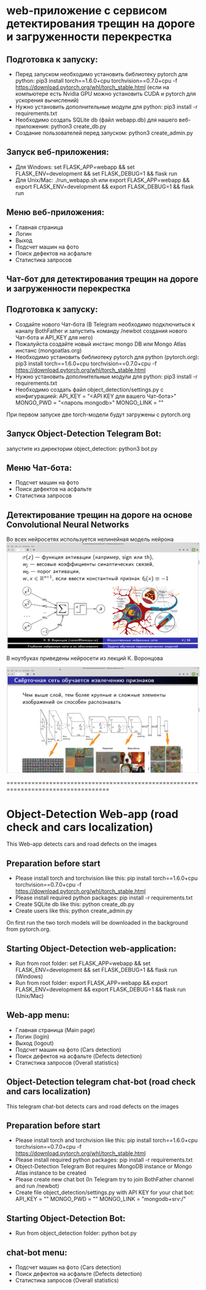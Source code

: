 # web-приложение с сервисом детектирования трещин на дороге и загруженности перекрестка


## Подготовка к запуску:
- Перед запуском необходимо установить библиотеку pytorch для python: pip3 install torch==1.6.0+cpu torchvision==0.7.0+cpu -f https://download.pytorch.org/whl/torch_stable.html
(если на компьютере есть Nvidia GPU можно установить CUDA и pytorch для ускорения вычислений)
- Нужно установить дополнительные модули для python: pip3 install -r requirements.txt
- Необходимо создать SQLite db (файл webapp.db) для нашего веб-приложения: python3 create_db.py
- Создание пользователей перед запуском: python3 create_admin.py

## Запуск веб-приложения:
- Для Windows: set FLASK_APP=webapp && set FLASK_ENV=development && set FLASK_DEBUG=1 && flask run
- Для Unix/Mac: ./run_webapp.sh или
export FLASK_APP=webapp && export FLASK_ENV=development && export FLASK_DEBUG=1 && flask run

## Меню веб-приложения:
- Главная страница
- Логин
- Выход
- Подсчет машин на фото
- Поиск дефектов на асфальте
- Статистика запросов

## Чат-бот для детектирования трещин на дороге и загруженности перекрестка


## Подготовка к запуску:
- Создайте нового Чат-бота (В Telegram необходимо подключиться к каналу BothFather и запустить команду /newbot создания нового Чат-бота и API_KEY для него)
- Пожалуйста создайте новый инстанс mongo DB или Mongo Atlas инстанс (mongoatlas.org)
- Необходимо установить библиотеку pytorch для python (pytorch.org): pip3 install torch==1.6.0+cpu torchvision==0.7.0+cpu -f https://download.pytorch.org/whl/torch_stable.html
- Нужно установить дополнительные модули для python: pip3 install -r requirements.txt
- Необходимо создать файл object_detection/settings.py с конфигурацией:
API_KEY = "<API KEY для вашего Чат-бота>"
MONGO_PWD = "<пароль mongodb>"
MONGO_LINK = "<mongodb url>"

При первом запуске две torch-модели будут загружены с pytorch.org

## Запуск Object-Detection Telegram Bot:
запустите из директории object_detection: python3 bot.py


## Меню Чат-бота:
- Подсчет машин на фото
- Поиск дефектов на асфальте
- Статистика запросов

## Детектирование трещин на дороге на основе Convolutional Neural Networks

Во всех нейросетях используется нелинейная модель нейрона
![Screenshot](img/Neuron.png)

В ноутбуках приведены нейросети из лекций К. Воронцова

![Screenshot](img/Voroncov_CNN.png)

===================================================================================
# Object-Detection Web-app (road check and cars localization)
This Web-app detects cars and road defects on the images

## Preparation before start
- Please install torch and torchvision like this: pip install torch==1.6.0+cpu torchvision==0.7.0+cpu -f https://download.pytorch.org/whl/torch_stable.html
- Please install required python packages: pip install -r requirements.txt
- Create SQLite db like this: python create_db.py
- Create users like this: python create_admin.py

On first run the two torch models will be downloaded in the background from pytorch.org.

## Starting Object-Detection web-application:
- Run from root folder: set FLASK_APP=webapp && set FLASK_ENV=development && set FLASK_DEBUG=1 && flask run (Windows)
- Run from root folder: export FLASK_APP=webapp && export FLASK_ENV=development && export FLASK_DEBUG=1 && flask run (Unix/Mac)

## Web-app menu:
- Главная страница (Main page)
- Логин (login)
- Выход (logout)
- Подсчет машин на фото (Cars detection)
- Поиск дефектов на асфальте (Defects detection)
- Статистика запросов (Overall statistics)


## Object-Detection telegram chat-bot (road check and cars localization)
This telegram chat-bot detects cars and road defects on the images

## Preparation before start
- Please install torch and torchvision like this: pip install torch==1.6.0+cpu torchvision==0.7.0+cpu -f https://download.pytorch.org/whl/torch_stable.html
- Please install required python packages: pip install -r requirements.txt
- Object-Detection Telegram Bot requires MongoDB instance or Mongo Atlas instance to be created
- Please create new chat bot (In Telegram try to join BothFather channel and run /newbot)
- Create file object_detection/settings.py with API KEY for your chat bot:
API_KEY = "<chat-bot API KEY>"
MONGO_PWD = ""
MONGO_LINK = "mongodb+srv:/"

## Starting Object-Detection Bot:
- Run from object_detection folder: python bot.py

## chat-bot menu:
- Подсчет машин на фото (Cars detection)
- Поиск дефектов на асфальте (Defects detection)
- Статистика запросов (Overall statistics)

